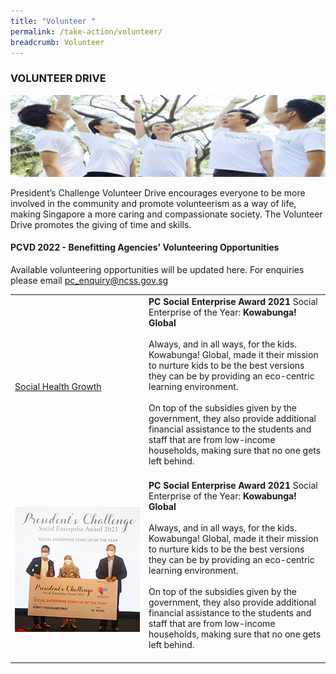 ```yaml
---
title: "Volunteer "
permalink: /take-action/volunteer/
breadcrumb: Volunteer
---
```

### VOLUNTEER DRIVE

![Volunteer Banner](/images/PC_Banner_Volunteer_v2.jpg "Volunteer Drive")

President’s Challenge Volunteer Drive encourages everyone to be more involved in the community and promote volunteerism as a way of life, making Singapore a more caring and compassionate society. The Volunteer Drive promotes the giving of time and skills.




#### PCVD 2022 - Benefitting Agencies' Volunteering Opportunities
Available volunteering opportunities will be updated here. For enquiries please email pc_enquiry@ncss.gov.sg

<table cellspacing="10px" cellpadding="10px" width="100%">
<tbody><tr><td width="200px" id="tag1"> 
<a href="https://www.socialhealthgrowth.org/" target='_blank'>Social Health Growth</a>
</td>
<td>
<b>PC Social Enterprise Award 2021 </b>
	Social Enterprise of the Year: <b> Kowabunga! Global </b><br><br>
Always, and in all ways, for the kids. Kowabunga! Global, made it their mission to nurture kids to be the best versions they can be by providing an eco-centric learning environment. <br> <br>On top of the subsidies given by the government, they also provide additional financial assistance to the students and staff that are from low-income households, making sure that no one gets left behind. <br><br>
</td></tr>
	
<tr><td width="200px" id="tag2"> <img style="width:200px" alt="Insect Feed Technologies" src="/images/SE-Start-up-of-the-Year-Insect.jpg"> </td>
<td>
<b>PC Social Enterprise Award 2021 </b>
	Social Enterprise of the Year: <b> Kowabunga! Global </b><br><br>
Always, and in all ways, for the kids. Kowabunga! Global, made it their mission to nurture kids to be the best versions they can be by providing an eco-centric learning environment. <br> <br>On top of the subsidies given by the government, they also provide additional financial assistance to the students and staff that are from low-income households, making sure that no one gets left behind. <br><br>
</td></tr>